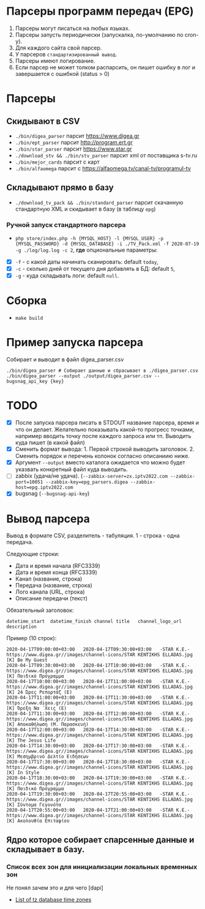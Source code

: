 # Парсеры программ передач (EPG)

1. Парсеры могут писаться на любых языках.
2. Парсеры запусть периодически (запускалка, по-умолчанию по cron-у).
3. Для каждого сайта свой парсер.
4. У парсеров `стандартизированный вывод`.
5. Парсеры имеют логирование.
6. Если парсер не может толком распарсить, он пишет ошибку в лог и завершается с ошибкой (status > 0)

# Парсеры

## Скидывают в CSV

- `./bin/digea_parser` парсит https://www.digea.gr
- `./bin/ept_parser` парсит http://program.ert.gr
- `./bin/star_parser` парсит https://www.star.gr
- `./download_stv && ./bin/stv_parser` парсит xml от поставщика s-tv.ru
- `./bin/mejor_cards` парсит с карт
- `./bin/alfaomega` парсит с https://alfaomega.tv/canal-tv/programul-tv

## Складывают прямо в базу

- `./download_tv_pack && ./bin/standard_parser` парсит скачанную стандартную XML и скидывает в базу (в
  таблицу `epg`)

### Ручной запуск стандартного парсера

- `php store/index.php -h {MYSQL_HOST} -l {MYSQL_USER} -p {MYSQL_PASSWORD} -d {MYSQL_DATABASE} -i ./TV_Pack.xml -f 2020-07-19 -g ./log/log.log -c 2`, **где** опциональные параметры:
- [x] `-f` - с какой даты начинать сканировать: default `today`, 
- [x] `-c` - сколько дней от текущего дня добавлять в БД: default `5`, 
- [x] `-g` - куда складывать логи: default `null`.

# Сборка

- `make build`

# Пример запуска парсера

Собирает и выводит в файл digea_parser.csv

```
./bin/digea_parser # Собирает данные и сбрасывает в ./digea_parser.csv
./bin/digea_parser --output ./output/digea_parser.csv --bugsnag_api_key {key}
```

# TODO

* [x] После запуска парсера писать в STDOUT название парсера, время и что он
  делает. Желательно показывать какой-то прогресс точками, например вводить
  точку после каждого запроса или тп. Выводить куда пишет (в какой файл)
* [x] Сменить формат вывода: 1. Первой строкой выводить заголовок. 2. Сменить
  порядок и перечень колонок согласно описаниию ниже.
* [x] Аргумент `--output` вместо каталога ожидается что можно будет указвать
  конкретный файл куда выводить.
* [ ] zabbix (удача/не удача). (`--zabbix-server=zx.iptv2022.com --zabbix-port=10051 --zabbix-key=epg_parsers.digea --zabbix-host=epg.iptv2022.com`
* [x] bugsnag (`--bugsnag-api-key`)

# Вывод парсера

Вывод в формате CSV, разделитель - табуляция. 1 - строка - одна передача.

Следующие строки:

* Дата и время начала (RFC3339)
* Дата и время конца (RFC3339)
* Канал (название, строка)
* Передача (название, строка)
* Лого канала (URL, строка)
* Описание передачи (текст)

Обязательный заголовок:

```csv
datetime_start	datetime_finish	channel	title	channel_logo_url	description
```

Пример (10 строк):

```csv
2020-04-17T09:00:00+03:00	2020-04-17T09:30:00+03:00	-STAR K.E.-		https://www.digea.gr//images/channel-icons/STAR KENTIKHS ELLADAS.jpg	[K] Be Μy Guest	
2020-04-17T09:30:00+03:00	2020-04-17T10:00:00+03:00	-STAR K.E.-		https://www.digea.gr//images/channel-icons/STAR KENTIKHS ELLADAS.jpg	[K] Παιδικό Πρόγραμμα	
2020-04-17T10:00:00+03:00	2020-04-17T11:00:00+03:00	-STAR K.E.-		https://www.digea.gr//images/channel-icons/STAR KENTIKHS ELLADAS.jpg	[K] 24 Ώρες Ρεπορτάζ (Ε)	
2020-04-17T11:00:00+03:00	2020-04-17T11:30:00+03:00	-STAR K.E.-		https://www.digea.gr//images/channel-icons/STAR KENTIKHS ELLADAS.jpg	[K] Όρεξη Να ΄Χεις (Ε)	
2020-04-17T11:30:00+03:00	2020-04-17T12:00:00+03:00	-STAR K.E.-		https://www.digea.gr//images/channel-icons/STAR KENTIKHS ELLADAS.jpg	[K] Αποκαθήλωση (Μ. Παρασκευή)	
2020-04-17T12:00:00+03:00	2020-04-17T14:30:00+03:00	-STAR K.E.-		https://www.digea.gr//images/channel-icons/STAR KENTIKHS ELLADAS.jpg	[K] The Jesus Life	
2020-04-17T14:30:00+03:00	2020-04-17T17:30:00+03:00	-STAR K.E.-		https://www.digea.gr//images/channel-icons/STAR KENTIKHS ELLADAS.jpg	[K] Μεσημβρινό Δελτίο Ειδήσεων	
2020-04-17T17:30:00+03:00	2020-04-17T18:30:00+03:00	-STAR K.E.-		https://www.digea.gr//images/channel-icons/STAR KENTIKHS ELLADAS.jpg	[K] In Style	
2020-04-17T18:30:00+03:00	2020-04-17T19:30:00+03:00	-STAR K.E.-		https://www.digea.gr//images/channel-icons/STAR KENTIKHS ELLADAS.jpg	[K] Παιδικό Πρόγραμμα	
2020-04-17T19:30:00+03:00	2020-04-17T20:55:00+03:00	-STAR K.E.-		https://www.digea.gr//images/channel-icons/STAR KENTIKHS ELLADAS.jpg	[K] Σύντομα Γεγονότα	
2020-04-17T20:55:00+03:00	2020-04-17T21:00:00+03:00	-STAR K.E.-		https://www.digea.gr//images/channel-icons/STAR KENTIKHS ELLADAS.jpg	[K] Ακολουθία Επιταφίου	
```

## Ядро которое собирает спарсенные данные и складывает в базу.

### Список всех зон для инициализации локальных временных зон

Не понял зачем это и для чего [dapi]

- [List of tz database time zones](https://en.wikipedia.org/wiki/List_of_tz_database_time_zones)
